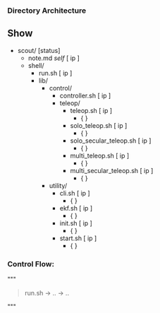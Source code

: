### Directory Architecture 



## Show 

* scout/                                            [status]
    * note.md *self*                                [ ip ]
    * shell/                                         
        * run.sh                                    [ ip ] 
        * lib/                                          
            * control/
                * controller.sh                     [ ip ]
                * teleop/
                    * teleop.sh                     [ ip ]
                        * { }
                    * solo_teleop.sh                [ ip ]
                        * { }
                    * solo_secular_teleop.sh        [ ip ]
                        * { }
                    * multi_teleop.sh               [ ip ]
                        * { }
                    * multi_secular_teleop.sh       [ ip ]
                        * { }
            * utility/  
                * cli.sh                            [ ip ]  
                    * { }
                * ekf.sh                            [ ip ]
                    * { }
                * init.sh                           [ ip ]
                    * { }
                * start.sh                          [ ip ]
                    * { }


### Control Flow: 
"""
> run.sh 
    -> ..
    -> ..

"""